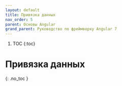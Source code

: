 ```yaml
---
layout: default
title: Привязка данных
nav_order: 5
parent: Основы Angular
grand_parent: Руководство по фреймворку Angular 7
---
```


<!-- prettier-ignore-start -->
1. TOC
{:toc}

# Привязка данных
{: .no_toc }
<!-- prettier-ignore-end -->
